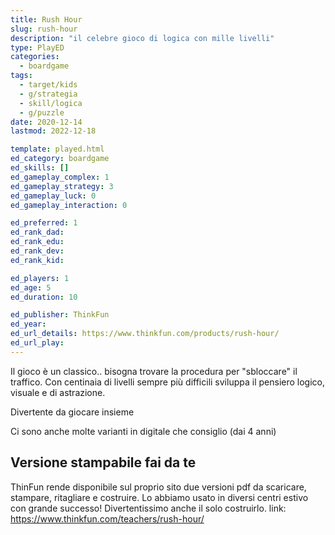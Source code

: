 ```yaml
---
title: Rush Hour
slug: rush-hour
description: "il celebre gioco di logica con mille livelli"
type: PlayED
categories:
  - boardgame
tags:
  - target/kids
  - g/strategia
  - skill/logica
  - g/puzzle
date: 2020-12-14
lastmod: 2022-12-18

template: played.html
ed_category: boardgame
ed_skills: []
ed_gameplay_complex: 1
ed_gameplay_strategy: 3
ed_gameplay_luck: 0
ed_gameplay_interaction: 0

ed_preferred: 1
ed_rank_dad: 
ed_rank_edu: 
ed_rank_dev: 
ed_rank_kid: 

ed_players: 1
ed_age: 5
ed_duration: 10

ed_publisher: ThinkFun
ed_year: 
ed_url_details: https://www.thinkfun.com/products/rush-hour/
ed_url_play: 
---
```


Il gioco è un classico.. bisogna trovare la procedura per "sbloccare" il traffico.
Con centinaia di livelli sempre più difficili sviluppa il pensiero logico, visuale e di astrazione.

Divertente da giocare insieme

Ci sono anche molte varianti in digitale che consiglio (dai 4 anni)

## Versione stampabile fai da te
ThinFun rende disponibile sul proprio sito due versioni pdf da scaricare, stampare, ritagliare e costruire. Lo abbiamo usato in diversi centri estivo con grande successo! Divertentissimo anche il solo costruirlo.
link: <https://www.thinkfun.com/teachers/rush-hour/>
